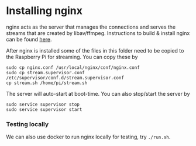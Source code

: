 # Installing nginx
nginx acts as the server that manages the connections and serves the streams that are created by libav/ffmpeg. 
Instructions to build & install nginx can be found [here](https://github.com/arut/nginx-rtmp-module/wiki/Getting-started-with-nginx-rtmp). 

After nginx is installed some of the files in this folder need to be copied to the Raspberry Pi for streaming. You can copy these by
```
sudo cp nginx.conf /usr/local/nginx/conf/nginx.conf
sudo cp stream.supervisor.conf /etc/supervisor/conf.d/stream.supervisor.conf
cp stream.sh /home/pi/stream.sh
```

The server will auto-start at boot-time. You can also stop/start the server by
```
sudo service supervisor stop
sudo service supervisor start
```

### Testing locally
We can also use docker to run nginx locally for testing, try `./run.sh`.

